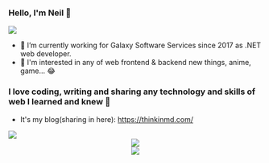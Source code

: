 ### Hello, I'm Neil 👋

<div>
  <img src="https://github-readme-stats.vercel.app/api?username=cdcd72&show_icons=true&theme=dracula&bg_color=21262D&hide_border=true" />
</div>

* :office: I’m currently working for Galaxy Software Services since 2017 as .NET web developer.
* 🌟 I'm interested in any of web frontend & backend new things, anime, game... 😂

### I love coding, writing and sharing any technology and skills of web I learned and knew :muscle:
* It's my blog(sharing in here): https://thinkinmd.com/

<div>
  <img src="https://github-readme-stats.vercel.app/api/wakatime?username=cdcd72&theme=dracula&bg_color=21262D&hide_border=true" />
</div>

<div align="center">
  <img src="https://activity-graph.herokuapp.com/graph?username=blueedgetechno&theme=redical&hide_border=true" />
  <br />
  <img src="https://komarev.com/ghpvc/?username=cdcd72&color=ff69b4" />
</div>

